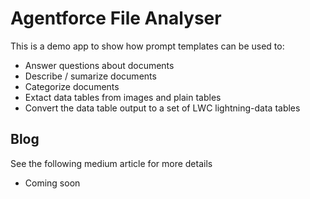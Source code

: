 # Agentforce File Analyser
This is a demo app to show how prompt templates can be used to:
- Answer questions about documents
- Describe / sumarize documents
- Categorize documents
- Extact data tables from images and plain tables
- Convert the data table output to a set of LWC lightning-data tables

## Blog
See the following medium article for more details
* Coming soon